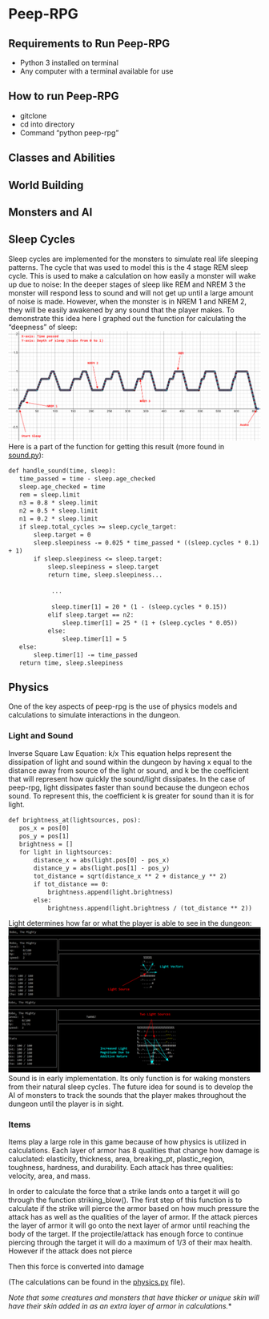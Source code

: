 # Peep-RPG
## Requirements to Run Peep-RPG
- Python 3 installed on terminal
- Any computer with a terminal available for use
## How to run Peep-RPG
- gitclone
- cd into directory
- Command “python peep-rpg”

## Classes and Abilities

## World Building
## Monsters and AI


## Sleep Cycles
Sleep cycles are implemented for the monsters to simulate real life sleeping patterns. The cycle that was used to model this is the 4 stage REM sleep cycle. This is used to make a calculation on how easily a monster will wake up due to noise: In the deeper stages of sleep like REM and NREM 3 the monster will respond less to sound and will not get up until a large amount of noise is made. However, when the monster is in NREM 1 and NREM 2, they will be easily awakened by any sound that the player makes. To demonstrate this idea here I graphed out the function for calculating the “deepness” of sleep:
![sleep_cycles](sleepcycles.png)
Here is a part of the function for getting this result (more found in [sound.py](https://github.com/JeffBoss625/peep-rpg/blob/b81cc95dd393fc92573ab17a1129d4c1545f70ae/lib/items/sound.py#L67)):
```
def handle_sound(time, sleep):
   time_passed = time - sleep.age_checked
   sleep.age_checked = time
   rem = sleep.limit
   n3 = 0.8 * sleep.limit
   n2 = 0.5 * sleep.limit
   n1 = 0.2 * sleep.limit
   if sleep.total_cycles >= sleep.cycle_target:
       sleep.target = 0
       sleep.sleepiness -= 0.025 * time_passed * ((sleep.cycles * 0.1) + 1)
       if sleep.sleepiness <= sleep.target:
           sleep.sleepiness = sleep.target
           return time, sleep.sleepiness...  

            ...

            sleep.timer[1] = 20 * (1 - (sleep.cycles * 0.15))
           elif sleep.target == n2:
               sleep.timer[1] = 25 * (1 + (sleep.cycles * 0.05))
           else:
               sleep.timer[1] = 5
   else:
       sleep.timer[1] -= time_passed
   return time, sleep.sleepiness
```
## Physics
One of the key aspects of peep-rpg is the use of physics models and calculations to simulate interactions in the dungeon.
### Light and Sound
Inverse Square Law Equation: k/x
This equation helps represent the dissipation of light and sound within the dungeon by having x equal to the distance away from source of the light or sound, and k be the coefficient that will represent how quickly the sound/light dissipates. In the case of peep-rpg, light dissipates faster than sound because the dungeon echos sound. To represent this, the coefficient k is greater for sound than it is for light. 
```
def brightness_at(lightsources, pos):
   pos_x = pos[0]
   pos_y = pos[1]
   brightness = []
   for light in lightsources:
       distance_x = abs(light.pos[0] - pos_x)
       distance_y = abs(light.pos[1] - pos_y)
       tot_distance = sqrt(distance_x ** 2 + distance_y ** 2)
       if tot_distance == 0:
           brightness.append(light.brightness)
       else:
           brightness.append(light.brightness / (tot_distance ** 2))
```


Light determines how far or what the player is able to see in the dungeon:
![](light_peep-rpg.png)
Sound is in early implementation. Its only function is for waking monsters from their natural sleep cycles. The future idea for sound is to develop the AI of monsters to track the sounds that the player makes throughout the dungeon until the player is in sight.

### Items
Items play a large role in this game because of how physics is utilized in calculations. Each layer of armor has 8 qualities that change how damage is caluclated: elasticity, thickness, area, breaking_pt, plastic_region, toughness, hardness, and durability. Each attack has three qualities: velocity, area, and mass.

In order to calculate the force that a strike lands onto a target it will go through the function striking_blow(). The first step of this function is to calculate if the strike will pierce the armor based on how much pressure the attack has as well as the qualities of the layer of armor. If the attack pierces the layer of armor it will go onto the next layer of armor until reaching the body of the target. If the projectile/attack has enough force to continue piercing through the target it will do a maximum of 1/3 of their max health. However if the attack does not pierce 

Then this force is converted into damage 

 (The calculations can be found in the [physics.py](https://github.com/JeffBoss625/peep-rpg/blob/c0fceb824f74b2340e7d783eba5b350063767049/lib/items/physics.py#L1C1-L1C1) file). 

*Note that some creatures and monsters that have thicker or unique skin will have their skin added in as an extra layer of armor in calculations.**
